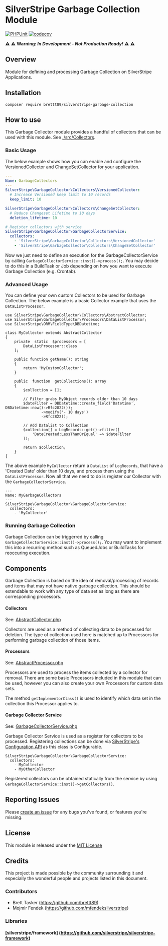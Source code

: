 # SilverStripe Garbage Collection Module

[![PHPUnit](https://github.com/brettt89/silverstripe-garbage-collector/actions/workflows/php.yml/badge.svg)](https://github.com/brettt89/silverstripe-garbage-collector/actions/workflows/php.yml) [![codecov](https://codecov.io/gh/brettt89/silverstripe-garbage-collector/branch/master/graph/badge.svg?token=FEEEJP8377)](https://codecov.io/gh/brettt89/silverstripe-garbage-collector)


:warning: :warning: **Warning: *In Development - Not Production Ready!*** :warning: :warning:

## Overview

Module for defining and processing Garbage Collection on SilverStripe Applications.

## Installation

```
composer require brettt89/silverstripe-garbage-collection
```

## How to use

This Garbage Collector module provides a handful of collectors that can be used with this module. See [./src/Collectors](Collectors).

### Basic Usage

 The below example shows how you can enable and configure the VersionedCollector and ChangeSetCollector for your application.

```yml
---
Name: GarbageCollectors
---
SilverStripe\GarbageCollector\Collectors\VersionedCollector:
  # Increase Versioned keep limit to 10 records
  keep_limit: 10

SilverStripe\GarbageCollector\Collectors\ChangeSetCollector:
  # Reduce Changeset Lifetime to 10 days
  deletion_lifetime: 10

# Register collectors with service
SilverStripe\GarbageCollector\GarbageCollectorService:
  collectors:
    - 'SilverStripe\GarbageCollector\Collectors\VersionedCollector'
    - 'SilverStripe\GarbageCollector\Collectors\ChangeSetCollector'
```

Now we just need to define an execution for the GarbageCollectorService by calling `GarbageCollectorService::inst()->process();`. You may decide to do this in a BuildTask or Job depending on how you want to execute Garbage Collection (e.g. Crontab).

### Advanced Usage

You can define your own custom Collectors to be used for Garbage Collection. The below example is a basic Collector example that uses the `DataListProcessor`.

```
use SilverStripe\GarbageCollector\Collectors\AbstractCollector;
use SilverStripe\GarbageCollector\Processors\DataListProcessor;
use SilverStripe\ORM\FieldType\DBDatetime;

class MyCollector extends AbstractCollector
{
    private  static  $processors = [
        DataListProcessor::class
    ];
    
    public function getName(): string
    {
        return 'MyCustomCollector';
    }

    public  function  getCollections(): array
    {
        $collection = [];

        // Filter grabs MyObject records older than 10 days
        $dateFilter = DBDatetime::create_field('Datetime', DBDatetime::now()->Rfc2822());
                ->modify('- 10 days')
                ->Rfc2822();
        
        // Add Datalist to Collection
        $collection[] = LogRecords::get()->filter([
            'DateCreated:LessThanOrEqual' => $dateFilter
        ]);

        return $collection;
    }
{
```

The above example `MyCollector` return a `DataList` of `LogRecords`, that have a 'Created Date' older than 10 days, and process them using the `DataListProcessor`. Now all that we need to do is register our Collector with the `GarbageCollectorService`.

```
---
Name: MyGarbageCollectors
---
SilverStripe\GarbageCollector\GarbageCollectorService:
  collectors:
    - 'MyCollector'
```

### Running Garbage Collection

Garbage Collection can be triggerred by calling `GarbageCollectorService::inst()->process();`. You may want to implement this into a recurring method such as QueuedJobs or BuildTasks for reoccuring execution.

## Components

Garbage Collection is based on the idea of removal/processing of records and items that may not have native garbage collection. This should be extendable to work with any type of data set as long as there are corresponding processors.

#### Collectors

See: [AbstractCollector.php](./src/Collectors/AbstractCollector.php)

Collectors are used as a method of collecting data to be processed for deletion. The type of collection used here is matched up to Processors for performing garbage collection of those items.

#### Processors

See: [AbstractProcessor.php](./src/Processors/AbstractProcessor.php)

Processors are used to process the items collected by a collector for removal. There are some basic Processors included in this module that can be used, however you can also create your own Processors for custom data sets.

The method `getImplementorClass()` is used to identify which data set in the collection this Processor applies to.

#### Garbage Collector Service

See: [GarbageCollectorService.php](./src/GarbageCollectorService.php)

Garbage Collector Service is used as a register for collectors to be processed. Registering collections can be done via [SilverStripe's Configuration API](https://docs.silverstripe.org/en/4/developer_guides/configuration/configuration/) as this class is Configurable.

```
SilverStripe\GarbageCollector\GarbageCollectorService:
  collectors:
    - MyCollector
    - MyOtherCollector
```
Registered collectors can be obtained statically from the service by using `GarbageCollectorService::inst()->getCollectors()`.

## Reporting Issues

Please [create an issue](https://github.com/brettt89/silverstripe-garbage-collector/issues) for any bugs you've found, or features you're missing.

## License

This module is released under the [MIT License](LICENSE)

## Credits

This project is made possible by the community surrounding it and especially the wonderful people and projects listed in this document.

### Contributors

- Brett Tasker (https://github.com/brettt89)
- Mojmir Fendek (https://github.com/mfendeksilverstripe)

### Libraries

#### [silverstripe/framework] (https://github.com/silverstripe/silverstripe-framework)